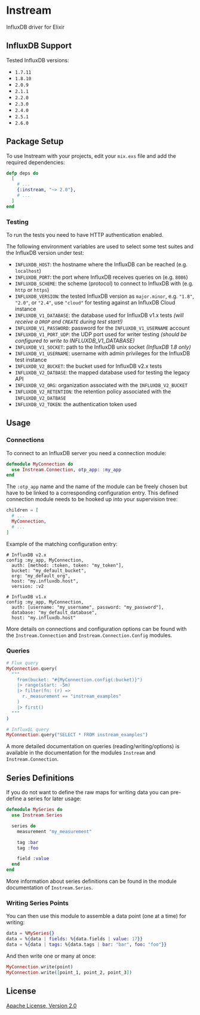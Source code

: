# Instream

InfluxDB driver for Elixir

## InfluxDB Support

Tested InfluxDB versions:

- `1.7.11`
- `1.8.10`
- `2.0.9`
- `2.1.1`
- `2.2.0`
- `2.3.0`
- `2.4.0`
- `2.5.1`
- `2.6.0`

## Package Setup

To use Instream with your projects, edit your `mix.exs` file and add the required dependencies:

```elixir
defp deps do
  [
    # ...
    {:instream, "~> 2.0"},
    # ...
  ]
end
```

### Testing

To run the tests you need to have HTTP authentication enabled.

The following environment variables are used to select some test suites and the InfluxDB version under test:

- `INFLUXDB_HOST`: the hostname where the InfluxDB can be reached (e.g. `localhost`)
- `INFLUXDB_PORT`: the port where InfluxDB receives queries on (e.g. `8086`)
- `INFLUXDB_SCHEME`: the scheme (protocol) to connect to InfluxDB with (e.g. `http` or `https`)
- `INFLUXDB_VERSION`: the tested InfluxDB version as `major.minor`, e.g. `"1.8"`, `"2.0"`, or `"2.4"`, use `"cloud"` for testing against an InfluxDB Cloud instance
- `INFLUXDB_V1_DATABASE`: the database used for InfluxDB v1.x tests _(will receive a `DROP` and `CREATE` during test start!)_
- `INFLUXDB_V1_PASSWORD`: password for the `INFLUXDB_V1_USERNAME` account
- `INFLUXDB_V1_PORT_UDP`: the UDP port used for writer testing _(should be configured to write to INFLUXDB\_V1\_DATABASE)_
- `INFLUXDB_V1_SOCKET`: path to the InfluxDB unix socket _(InfluxDB 1.8 only)_
- `INFLUXDB_V1_USERNAME`: username with admin privileges for the InfluxDB test instance
- `INFLUXDB_V2_BUCKET`: the bucket used for InfluxDB v2.x tests
- `INFLUXDB_V2_DATBASE`: the mapped database used for testing the legacy API
- `INFLUXDB_V2_ORG`: organization associated with the `INFLUXDB_V2_BUCKET`
- `INFLUXDB_V2_RETENTION`: the retention policy associated with the `INFLUXDB_V2_DATBASE`
- `INFLUXDB_V2_TOKEN`: the authentication token used

## Usage

### Connections

To connect to an InfluxDB server you need a connection module:

```elixir
defmodule MyConnection do
  use Instream.Connection, otp_app: :my_app
end
```

The `:otp_app` name and the name of the module can be freely chosen but have to be linked to a corresponding configuration entry. This defined connection module needs to be hooked up into your supervision tree:

```elixir
children = [
  # ...
  MyConnection,
  # ...
]
```

Example of the matching configuration entry:

```
# InfluxDB v2.x
config :my_app, MyConnection,
  auth: [method: :token, token: "my_token"],
  bucket: "my_default_bucket",
  org: "my_default_org",
  host: "my.influxdb.host",
  version: :v2

# InfluxDB v1.x
config :my_app, MyConnection,
  auth: [username: "my_username", password: "my_password"],
  database: "my_default_database",
  host: "my.influxdb.host"
```

More details on connections and configuration options can be found with the `Instream.Connection` and `Instream.Connection.Config` modules.

### Queries

```elixir
# Flux query
MyConnection.query(
  """
    from(bucket: "#{MyConnection.config(:bucket)}")
    |> range(start: -5m)
    |> filter(fn: (r) =>
      r._measurement == "instream_examples"
    )
    |> first()
  """
)

# InfluxQL query
MyConnection.query("SELECT * FROM instream_examples")
```

A more detailed documentation on queries (reading/writing/options) is available in the documentation for the modules `Instream` and `Instream.Connection`.

## Series Definitions

If you do not want to define the raw maps for writing data you can pre-define a series for later usage:

```elixir
defmodule MySeries do
  use Instream.Series

  series do
    measurement "my_measurement"

    tag :bar
    tag :foo

    field :value
  end
end
```

More information about series definitions can be found in the module documentation of `Instream.Series`.

### Writing Series Points

You can then use this module to assemble a data point (one at a time) for writing:

```elixir
data = %MySeries{}
data = %{data | fields: %{data.fields | value: 17}}
data = %{data | tags: %{data.tags | bar: "bar", foo: "foo"}}
```

And then write one or many at once:

```elixir
MyConnection.write(point)
MyConnection.write([point_1, point_2, point_3])
```

## License

[Apache License, Version 2.0](http://www.apache.org/licenses/LICENSE-2.0)
